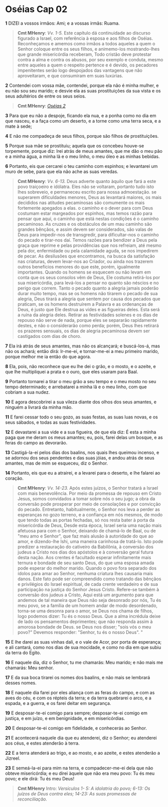 # Oséias Cap 02

**1** 	DIZEI a vossos irmãos: Ami; e a vossas irmãs: Ruama.

> **Cmt MHenry**: *Vv. 1-5.* Este capítulo dá continuidade ao discurso figurado a Israel, com referência à esposa e aos filhos de Oséias. Reconheçamos e amemos como irmãos a todos aqueles a quem o Senhor coloque entre os seus filhos, e animemo-los mostrando-lhes que grande misericórdia receberam, Todo cristão deve protestar contra a alma e contra os abusos, por seu exemplo e conduta, mesmo entre aqueles a quem o respeito pertence e é devido, os pecadores impenitentes serão logo despojados das vantagens que não aproveitaram, e que consumiram em suas luxúrias.

**2** 	Contendei com vossa mãe, contendei, porque ela não é minha mulher, e eu não sou seu marido; e desvie ela as suas prostituições da sua vista e os seus adultérios de entre os seus seios.

> **Cmt MHenry**: *[Oséias 2](../28A-Os/02.md#0)*

**3** 	Para que eu não a despoje, ficando ela nua, e a ponha como no dia em que nasceu, e a faça como um deserto, e a torne como uma terra seca, e a mate à sede;

**4** 	E não me compadeça de seus filhos, porque são filhos de prostituições.

**5** 	Porque sua mãe se prostituiu; aquela que os concebeu houve-se torpemente, porque diz: Irei atrás de meus amantes, que me dão o meu pão e a minha água, a minha lã e o meu linho, o meu óleo e as minhas bebidas.

**6** 	Portanto, eis que cercarei o teu caminho com espinhos; e levantarei um muro de sebe, para que ela não ache as suas veredas.

> **Cmt MHenry**: *Vv. 6-13.* Deus adverte quanto àquilo que fará a este povo traiçoeiro e idólatra. Eles não se voltaram, portanto tudo isto lhes sobreveio, e permaneceu escrito para nossa admoestação. se superarem dificuldades menores, Deus as levantará maiores, os mais decididos nas atitudes pecaminosas são comumente os mais fortemente apegados a elas. o caminho e o dever para com Deus costumam estar margeados por espinhos, mas temos razão para pensar que aqui, o caminho que está nestas condições é o caminho pecaminoso. As cruzes e os obstáculos de um mau caminho são grandes bênçãos, e assim devem ser considerados, são valas de Deus para impedir-nos de transgredir, para dificultar-nos o caminho do pecado e tirar-nos daí. Temos razões para bendizer a Deus pela graça que reprime e pelas providências que nos refreiam, até mesmo pela dor, enfermidade ou pela calamidade aguda, se nos impedirem de pecar. As desilusões que encontramos, na busca da satisfação nas criaturas, devem levar-nos ao Criador, ou ainda nos trazerem outros benefícios menores do que este, porém, igualmente importantes. Quando os homens se esquecem ou não levam em conta que os seus consolos vêm de Deus, Ele costuma retirá-los por sua misericórdia, para levá-los a pensar no quanto são néscios e no perigo que correm. Tanto o pecado quanto a alegria jamais poderão durar muito tempo, mas se os homens não tirarem o pecado de sua alegria, Deus tirará a alegria que sentem por causa dos pecados que praticam, se os homens destruírem a Palavra e as ordenanças de Deus, é justo que Ele destrua as vides e as figueiras deles. Esta será a ruína da alegria deles. Retirar as festividades solenes e os dias de repouso não serve de nada, porque eles se separarão rapidamente destes, e não o considerarão como perda; porém, Deus lhes retirará os prazeres sensuais, os dias de alegria pecaminosa devem ser castigados com dias de choro.

**7** 	Ela irá atrás de seus amantes, mas não os alcançará; e buscá-los-á, mas não os achará; então dirá: Ir-me-ei, e tornar-me-ei a meu primeiro marido, porque melhor me ia então do que agora.

**8** 	Ela, pois, não reconhece que eu lhe dei o grão, e o mosto, e o azeite, e que lhe multipliquei a prata e o ouro, que eles usaram para Baal.

**9** 	Portanto tornarei a tirar o meu grão a seu tempo e o meu mosto no seu tempo determinado; e arrebatarei a minha lã e o meu linho, com que cobriam a sua nudez.

**10** 	E agora descobrirei a sua vileza diante dos olhos dos seus amantes, e ninguém a livrará da minha mão.

**11** 	E farei cessar todo o seu gozo, as suas festas, as suas luas novas, e os seus sábados, e todas as suas festividades.

**12** 	E devastarei a sua vide e a sua figueira, de que ela diz: É esta a minha paga que me deram os meus amantes; eu, pois, farei delas um bosque, e as feras do campo as devorarão.

**13** 	Castigá-la-ei pelos dias dos baalins, nos quais lhes queimou incenso, e se adornou dos seus pendentes e das suas jóias, e andou atrás de seus amantes, mas de mim se esqueceu, diz o Senhor.

**14** 	Portanto, eis que eu a atrairei, e a levarei para o deserto, e lhe falarei ao coração.

> **Cmt MHenry**: *Vv. 14-23.* Após estes juízos, o Senhor tratará a Israel com mais benevolência. Por meio da promessa de repouso em Cristo Jesus, somos convidados a tomar sobre nós o seu jugo; a obra da conversão pode prosperar por meio de consolações e por convicção do pecado. Entretanto, habitualmente, o Senhor nos leva a perder as esperanças no gozo terreno, e a confiança em nós mesmos, de modo que tendo todas as portas fechadas, só nos resta bater à porta da misericórdia de Deus, Desde esta época, Israel seria uma nação mais afetuosa para com o Senhor, deixando de chamá-lo de Baal, ou de "meu amo e Senhor", que faz mais alusão à autoridade do que ao amor, e dizendo-lhe Ishi, uma maneira carinhosa de tratá-lo. Isto pode predizer a restauração do cativeiro da Babilônia, à conversão dos judeus a Cristo nos dias dos apóstolos e à conversão geral futura desta nação. Aos crentes é facultado esperar infinitamente mais ternura e bondade de seu santo Deus, do que uma esposa amada pode esperar do melhor marido. Quando o povo fora separado dos ídolos para amar ao Senhor, nenhuma criatura lhes causaria mais danos. Este fato pode ser compreendido como tratando das bênçãos e privilégios do Israel espiritual, de cada crente verdadeiro e de sua participação na justiça do Senhor Jesus Cristo. Refere-se também à conversão dos judeus a Cristo, Aqui está um argumento para que andemos de tal maneira que Deus não seja desonrado por nós, Tu és meu povo, se a família de um homem andar de modo desordenado, torna-se uma desonra para o amor, se Deus nos chama de filhos, logo podemos dizer: Tu és o nosso Deus. Que a alma incrédula deixe de lado os pensamentos deprimentes; que não responda assim à amorosa bondade de Deus. se Deus nos disser; "sois vós o meu povo?" Devemos responder: "Senhor, tu és o nosso Deus". "

**15** 	E lhe darei as suas vinhas dali, e o vale de Acor, por porta de esperança; e ali cantará, como nos dias de sua mocidade, e como no dia em que subiu da terra do Egito.

**16** 	E naquele dia, diz o Senhor, tu me chamarás: Meu marido; e não mais me chamarás: Meu senhor.

**17** 	E da sua boca tirarei os nomes dos baalins, e não mais se lembrará desses nomes.

**18** 	E naquele dia farei por eles aliança com as feras do campo, e com as aves do céu, e com os répteis da terra; e da terra quebrarei o arco, e a espada, e a guerra, e os farei deitar em segurança.

**19** 	E desposar-te-ei comigo para sempre; desposar-te-ei comigo em justiça, e em juízo, e em benignidade, e em misericórdias.

**20** 	E desposar-te-ei comigo em fidelidade, e conhecerás ao Senhor.

**21** 	E acontecerá naquele dia que eu atenderei, diz o Senhor; eu atenderei aos céus, e estes atenderão à terra.

**22** 	E a terra atenderá ao trigo, e ao mosto, e ao azeite, e estes atenderão a Jizreel.

**23** 	E semeá-la-ei para mim na terra, e compadecer-me-ei dela que não obteve misericórdia; e eu direi àquele que não era meu povo: Tu és meu povo; e ele dirá: Tu és meu Deus!


> **Cmt MHenry** Intro: *Versículos 1- 5: A idolatria do povo; 6-13: Os juízos de Deus contra eles; 14-23: As suas promessas de reconciliação.*